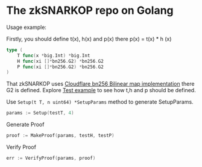 # The zkSNARKOP repo on Golang

Usage example:

Firstly, you should define t(x), h(x) and p(x) there p(x) = t(x) * h (x)
```go
type (
    T func(x *big.Int) *big.Int
    H func(xi []*bn256.G2) *bn256.G2
    P func(xi []*bn256.G2) *bn256.G2
)
```

That zkSNARKOP uses [Cloudflare bn256 Bilinear map implementation](https://github.com/cloudflare/bn256) there G2 is defined.
Explore [Test example](./main_test.go) to see how t,h and p should be defined.

Use `Setup(t T, n uint64) *SetupParams` method to generate SetupParams.

```go
params := Setup(testT, 4)
```

Generate Proof
```go
proof := MakeProof(params, testH, testP)
```

Verify Proof
```go
err := VerifyProof(params, proof)
```